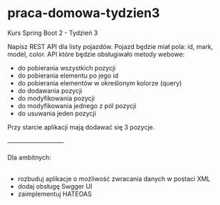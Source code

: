 # praca-domowa-tydzien3
Kurs Spring Boot 2 - Tydzień 3

Napisz REST API dla listy pojazdów. Pojazd będzie miał pola: id, mark, model, color.
API które będzie obsługiwało metody webowe:

<ul>
  <li>do pobierania wszystkich pozycji</li>
  <li>do pobierania elementu po jego id</li>
  <li>do pobierania elementów w określonym kolorze (query)</li>
  <li>do dodawania pozycji</li>
  <li>do modyfikowania pozycji</li>
  <li>do modyfikowania jednego z pól pozycji</li>
  <li>do usuwania jeden pozycji</li>
</ul>
Przy starcie aplikacji mają dodawać się 3 pozycje.<br>
<br>
—————————<br>
<br>
Dla ambitnych:<br>
<br>
<ul>
  <li>rozbuduj aplikacje o możliwość zwracania danych w postaci XML</li>
  <li>dodaj obsługę Swgger UI</li>
  <li>zaimplementuj HATEOAS</li>
</ul>
